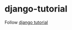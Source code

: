 # django-tutorial
Follow [django tutorial](https://docs.djangoproject.com/ko/3.1/intro/tutorial01/)
